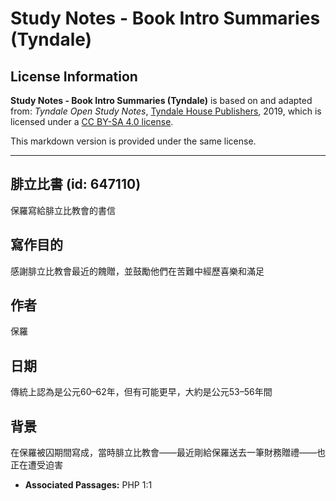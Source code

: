 # Study Notes - Book Intro Summaries (Tyndale)

## License Information

**Study Notes - Book Intro Summaries (Tyndale)** is based on and adapted from: _Tyndale Open Study Notes_, [Tyndale House Publishers](https://tyndaleopenresources.com/), 2019, which is licensed under a [CC BY-SA 4.0 license](https://creativecommons.org/licenses/by-sa/4.0/legalcode.en).

This markdown version is provided under the same license.



--------------------------------

## 腓立比書 (id: 647110)

保羅寫給腓立比教會的書信

寫作目的
----

感謝腓立比教會最近的餽贈，並鼓勵他們在苦難中經歷喜樂和滿足

作者
--

保羅

日期
--

傳統上認為是公元60–62年，但有可能更早，大約是公元53–56年間

背景
--

在保羅被囚期間寫成，當時腓立比教會——最近剛給保羅送去一筆財務贈禮——也正在遭受迫害

* **Associated Passages:** PHP 1:1

